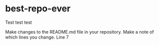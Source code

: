 # best-repo-ever


Test test test


Make changes to the README.md file in your repository. Make a note of which lines you change. Line 7